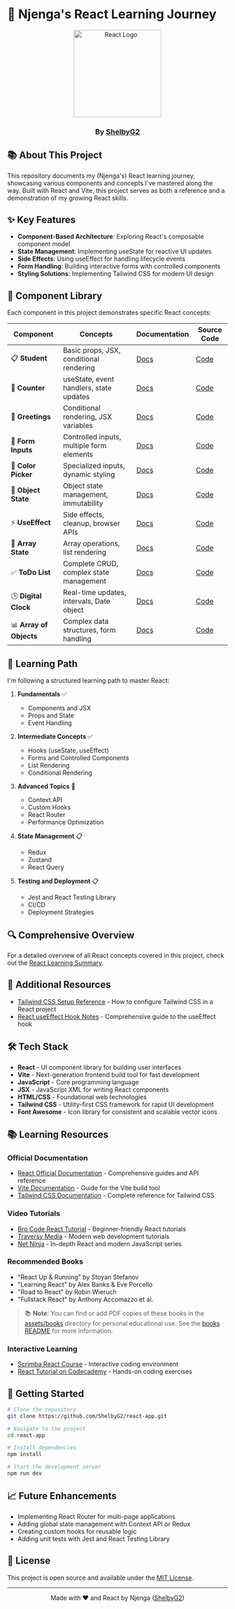 # 🚀 Njenga's React Learning Journey

<div align="center">
  <img src="https://upload.wikimedia.org/wikipedia/commons/a/a7/React-icon.svg" alt="React Logo" width="200" height="200">
  <h3>By <a href="https://github.com/ShelbyG2">ShelbyG2</a></h3>
</div>

## 📚 About This Project

This repository documents my (Njenga's) React learning journey, showcasing various components and concepts I've mastered along the way. Built with React and Vite, this project serves as both a reference and a demonstration of my growing React skills.

## ✨ Key Features

- **Component-Based Architecture**: Exploring React's composable component model
- **State Management**: Implementing useState for reactive UI updates
- **Side Effects**: Using useEffect for handling lifecycle events
- **Form Handling**: Building interactive forms with controlled components
- **Styling Solutions**: Implementing Tailwind CSS for modern UI design

## 🧩 Component Library

Each component in this project demonstrates specific React concepts:

| Component               | Concepts                                  | Documentation                                | Source Code                              |
| ----------------------- | ----------------------------------------- | -------------------------------------------- | ---------------------------------------- |
| 📋 **Student**          | Basic props, JSX, conditional rendering   | [Docs](./docs/student-component.md)          | [Code](./src/Student.jsx)                |
| 🔢 **Counter**          | useState, event handlers, state updates   | [Docs](./docs/counter-component.md)          | [Code](./src/counter.jsx)                |
| 👋 **Greetings**        | Conditional rendering, JSX variables      | [Docs](./docs/greetings-component.md)        | [Code](./src/greetings.jsx)              |
| 📝 **Form Inputs**      | Controlled inputs, multiple form elements | [Docs](./docs/form-inputs-component.md)      | [Code](./src/onchange.jsx)               |
| 🎨 **Color Picker**     | Specialized inputs, dynamic styling       | [Docs](./docs/color-picker-component.md)     | [Code](./src/ColorPicker.jsx)            |
| 🚗 **Object State**     | Object state management, immutability     | [Docs](./docs/object-state-component.md)     | [Code](./src/ObjectUpdation.jsx)         |
| ⚡ **UseEffect**        | Side effects, cleanup, browser APIs       | [Docs](./docs/useEffect-component.md)        | [Code](./src/UseEffect.jsx)              |
| 🍔 **Array State**      | Array operations, list rendering          | [Docs](./docs/array-state-component.md)      | [Code](./src/ArrayUpdation.jsx)          |
| ✅ **ToDo List**        | Complete CRUD, complex state management   | [Docs](./docs/todo-list-component.md)        | [Code](./src/ToDoListApp.jsx)            |
| 🕒 **Digital Clock**    | Real-time updates, intervals, Date object | [Docs](./docs/digital-clock-component.md)    | [Code](./src/DigitalClock.jsx)           |
| 📊 **Array of Objects** | Complex data structures, form handling    | [Docs](./docs/array-of-objects-component.md) | [Code](./src/ArrayOfObjectsUpdation.jsx) |

## 📖 Learning Path

I'm following a structured learning path to master React:

1. **Fundamentals** ✅

   - Components and JSX
   - Props and State
   - Event Handling

2. **Intermediate Concepts** ✅

   - Hooks (useState, useEffect)
   - Forms and Controlled Components
   - List Rendering
   - Conditional Rendering

3. **Advanced Topics** 🔄

   - Context API
   - Custom Hooks
   - React Router
   - Performance Optimization

4. **State Management** 📋

   - Redux
   - Zustand
   - React Query

5. **Testing and Deployment** 📋
   - Jest and React Testing Library
   - CI/CD
   - Deployment Strategies

## 🔍 Comprehensive Overview

For a detailed overview of all React concepts covered in this project, check out the [React Learning Summary](./docs/react-learning-summary.md).

## 📓 Additional Resources

- [Tailwind CSS Setup Reference](./docs/tailwind-setup-reference.md) - How to configure Tailwind CSS in a React project
- [React useEffect Hook Notes](./docs/react-useEffect-notes.md) - Comprehensive guide to the useEffect hook

## 🛠️ Tech Stack

- **React** - UI component library for building user interfaces
- **Vite** - Next-generation frontend build tool for fast development
- **JavaScript** - Core programming language
- **JSX** - JavaScript XML for writing React components
- **HTML/CSS** - Foundational web technologies
- **Tailwind CSS** - Utility-first CSS framework for rapid UI development
- **Font Awesome** - Icon library for consistent and scalable vector icons

## 📚 Learning Resources

### Official Documentation

- [React Official Documentation](https://react.dev/) - Comprehensive guides and API reference
- [Vite Documentation](https://vitejs.dev/guide/) - Guide for the Vite build tool
- [Tailwind CSS Documentation](https://tailwindcss.com/docs) - Complete reference for Tailwind CSS

### Video Tutorials

- [Bro Code React Tutorial](https://www.youtube.com/c/BroCodez) - Beginner-friendly React tutorials
- [Traversy Media](https://www.youtube.com/c/TraversyMedia) - Modern web development tutorials
- [Net Ninja](https://www.youtube.com/c/TheNetNinja) - In-depth React and modern JavaScript series

### Recommended Books

- "React Up & Running" by Stoyan Stefanov
- "Learning React" by Alex Banks & Eve Porcello
- "Road to React" by Robin Wieruch
- "Fullstack React" by Anthony Accomazzo et al.

> 📚 **Note**: You can find or add PDF copies of these books in the [assets/books](./assets/books/) directory for personal educational use. See the [books README](./assets/books/README.md) for more information.

### Interactive Learning

- [Scrimba React Course](https://scrimba.com/learn/learnreact) - Interactive coding environment
- [React Tutorial on Codecademy](https://www.codecademy.com/learn/react-101) - Hands-on coding exercises

## 🚀 Getting Started

```bash
# Clone the repository
git clone https://github.com/ShelbyG2/react-app.git

# Navigate to the project
cd react-app

# Install dependencies
npm install

# Start the development server
npm run dev
```

## 📈 Future Enhancements

- Implementing React Router for multi-page applications
- Adding global state management with Context API or Redux
- Creating custom hooks for reusable logic
- Adding unit tests with Jest and React Testing Library

## 📝 License

This project is open source and available under the [MIT License](LICENSE).

---

<div align="center">
  <p>Made with ❤️ and React by Njenga (<a href="https://github.com/ShelbyG2">ShelbyG2</a>)</p>
</div>
